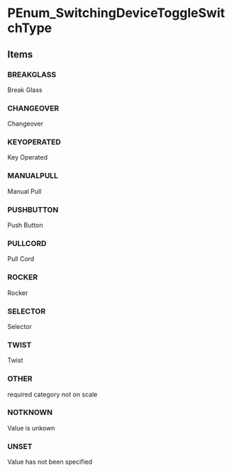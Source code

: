 # PEnum_SwitchingDeviceToggleSwitchType


<!-- end of short definition -->
## Items

### BREAKGLASS
Break Glass

### CHANGEOVER
Changeover

### KEYOPERATED
Key Operated

### MANUALPULL
Manual Pull

### PUSHBUTTON
Push Button

### PULLCORD
Pull Cord

### ROCKER
Rocker

### SELECTOR
Selector

### TWIST
Twist

### OTHER
required category not on scale

### NOTKNOWN
Value is unkown

### UNSET
Value has not been specified
